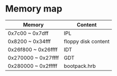 # Memory map

| Memory              | Content             |
| ------------------- | ------------------- |
| 0x7c00 ~ 0x7dff     | IPL                 |
| 0x8200 ~ 0x34fff    | floppy disk content |
| 0x26f800 ~ 0x26ffff | IDT                 |
| 0x270000 ~ 0x27ffff | GDT                 |
| 0x280000 ~ 0x2fffff | bootpack.hrb        |
